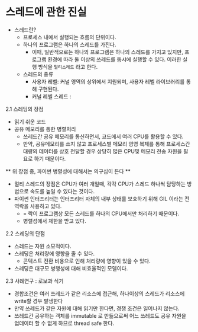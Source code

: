 # 스레드에 관한 진실

- 스레드란?
    - 프로세스 내에서 실행되는 흐름의 단위이다.
    - 하나의 프로그램은 하나의 스레드를 가진다.
        - 이때, 일반적으로는 하나의 프로그램은 하나의 스레드를 가지고 있지만, 프로그램 환경에 따라 둘 이상의 쓰레드를 동시에 실행할 수 있다. 이러한 실행 방식을 `멀티스레드` 라고 한다.
    - 스레드의 종류
        - 사용자 레벨: 커널 영역의 상위에서 지원되며, 사용자 레벨 라이브러리를 통해 구현된다.
        - 커널 레벨 스레드 :

2.1 스레딩의 장점

- 읽기 쉬운 코드
- 공유 메모리를 통한 병렬처리
    - 쓰레드간 공유 메모리를 통신하면서, 코드에서 여러 CPU를 활용할 수 있다.
    - 만약, 공유메모리를 쓰지 않고 프로세스별 메모리 영영 복제를 통해 프로세스간 대량의 데이터를 상호 전달할 경우 상당히 많은 CPU및 메모리 전송 자원을 필요로 하기 때문이다.
    

** 위 장점 중, 파이썬 병렬성에 대해서는 의구심이 든다 **

- 멀티 스레드의 장점은 CPU가 여러 개일때, 각각 CPU가 스레드 하나씩 담당하는 방법으로 속도를 높일 수 있다는 것이다.
- 파이썬 인터프리터는 인터프리터 자체의 내부 상태를 보호하기 위해 GIL 이라는 전역락을 사용하고 있다.
    - = 락이 프로그램상 모든 스레드를 하나의 CPU에서만 처리하기 때문이다.
    - 병렬성에서 제한을 받고 있다.

2.2 스레딩의 단점

- 스레드는 자원 소모적이다.
- 스레딩은 처리량에 영향을 줄 수 있다.
    - 콘텍스트 전환 비용으로 인해 처리량에 영향이 있을 수 있다.
- 스레딩은 대규모 병행성에 대해 비효율적인 모델이다.

2.3 사례연구 : 로보과 식기

- 경합조건은 여러 쓰레드가 같은 리소스에 접근해, 하나이상의 스레드가 리소스에 write할 경우 발생한다
- 만약 쓰레드가 같은 자원에 대해 읽기만 한다면, 경쟁 조건은 일어나지 않는다.
- 쓰레드간 공유하는 객체를 immutable 로 만듦으로써 어느 쓰레드도 공유 자원을 업데이터 할 수 없게 하므로 thread safe 한다.